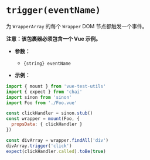 # `trigger(eventName)`

为 `WrapperArray` 的每个 `Wrapper` DOM 节点都触发一个事件。

**注意：该包裹器必须包含一个 Vue 示例。**

- **参数：**
  - `{string} eventName`

- **示例：**

```js
import { mount } from 'vue-test-utils'
import { expect } from 'chai'
import sinon from 'sinon'
import Foo from './Foo.vue'

const clickHandler = sinon.stub()
const wrapper = mount(Foo, {
  propsData: { clickHandler }
})

const divArray = wrapper.findAll('div')
divArray.trigger('click')
expect(clickHandler.called).toBe(true)
```
